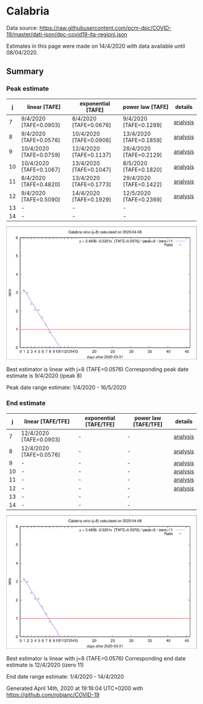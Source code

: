 # Calabria


Data source: https://raw.githubusercontent.com/pcm-dpc/COVID-19/master/dati-json/dpc-covid19-ita-regioni.json

Estimates in this page were made on 14/4/2020 with data available until 08/04/2020.


## Summary 

### Peak estimate 
|j|linear [TAFE]|exponential [TAFE]|power law [TAFE]|details|
|---|----|-----------|---------|-------|
|7|9/4/2020 [TAFE=0.0903]|8/4/2020 [TAFE=0.0676]|9/4/2020 [TAFE=0.1289]|[analysis](COVID-19_calabria_j7_2020-04-08.md)|
|8|9/4/2020 [TAFE=0.0576]|10/4/2020 [TAFE=0.0906]|13/4/2020 [TAFE=0.1859]|[analysis](COVID-19_calabria_j8_2020-04-08.md)|
|9|10/4/2020 [TAFE=0.0759]|12/4/2020 [TAFE=0.1137]|28/4/2020 [TAFE=0.2129]|[analysis](COVID-19_calabria_j9_2020-04-08.md)|
|10|10/4/2020 [TAFE=0.1067]|13/4/2020 [TAFE=0.1047]|8/5/2020 [TAFE=0.1820]|[analysis](COVID-19_calabria_j10_2020-04-08.md)|
|11|8/4/2020 [TAFE=0.4820]|13/4/2020 [TAFE=0.1773]|29/4/2020 [TAFE=0.1422]|[analysis](COVID-19_calabria_j11_2020-04-08.md)|
|12|9/4/2020 [TAFE=0.5090]|14/4/2020 [TAFE=0.1929]|12/5/2020 [TAFE=0.2369]|[analysis](COVID-19_calabria_j12_2020-04-08.md)|
|13|-|-|-||
|14|-|-|-||

![best peak estimate](COVID-19_calabria_j8_2020-04-08.png)

Best estimator is linear with j=8 (TAFE=0.0576)
Corresponding peak date estimate is 9/4/2020 (ipeak 8)


Peak date range estimate: 1/4/2020 - 16/5/2020

### End estimate 
|j|linear [TAFE/TFE]|exponential [TAFE/TFE]|power law [TAFE/TFE]|details|
|---|----|-----------|---------|-------|
|7|12/4/2020 [TAFE=0.0903]|-|-|[analysis](COVID-19_calabria_j7_2020-04-08.md)|
|8|12/4/2020 [TAFE=0.0576]|-|-|[analysis](COVID-19_calabria_j8_2020-04-08.md)|
|9|-|-|-|[analysis](COVID-19_calabria_j9_2020-04-08.md)|
|10|-|-|-|[analysis](COVID-19_calabria_j10_2020-04-08.md)|
|11|-|-|-|[analysis](COVID-19_calabria_j11_2020-04-08.md)|
|12|-|-|-|[analysis](COVID-19_calabria_j12_2020-04-08.md)|
|13|-|-|-||
|14|-|-|-||

![best zero estimate](COVID-19_calabria_j8_2020-04-08.png)

Best estimator is linear with j=8 (TAFE=0.0576)
Corresponding end date estimate is 12/4/2020 (izero 11)


End date range estimate: 1/4/2020 - 14/4/2020

Generated April 14th, 2020 at 19:16:04 UTC+0200 with https://github.com/robianc/COVID-19
